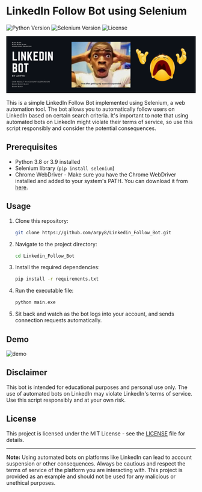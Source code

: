 # LinkedIn Follow Bot using Selenium

![Python Version](https://img.shields.io/badge/python-3.8%20%7C%203.9-blue)
![Selenium Version](https://img.shields.io/badge/selenium-3.141.0-green)
![License](https://img.shields.io/badge/license-MIT-blue)
   
![banner](assets/banner.webp)

This is a simple LinkedIn Follow Bot implemented using Selenium, a web automation tool. The bot allows you to automatically follow users on LinkedIn based on certain search criteria. It's important to note that using automated bots on LinkedIn might violate their terms of service, so use this script responsibly and consider the potential consequences.

## Prerequisites

- Python 3.8 or 3.9 installed
- Selenium library (`pip install selenium`)
- Chrome WebDriver - Make sure you have the Chrome WebDriver installed and added to your system's PATH. You can download it from [here](https://sites.google.com/chromium.org/driver/).

## Usage

1. Clone this repository:

   ```bash
   git clone https://github.com/arpy8/Linkedin_Follow_Bot.git
   ```

2. Navigate to the project directory:

   ```bash
   cd Linkedin_Follow_Bot
   ```

3. Install the required dependencies:

   ```bash
   pip install -r requirements.txt
   ```

6. Run the executable file:

   ```bash
   python main.exe
   ```

7. Sit back and watch as the bot logs into your account, and sends connection requests automatically.

## Demo
![demo](assets/demo.gif)

## Disclaimer

This bot is intended for educational purposes and personal use only. The use of automated bots on LinkedIn may violate LinkedIn's terms of service. Use this script responsibly and at your own risk.

## License

This project is licensed under the MIT License - see the [LICENSE](LICENSE) file for details.

---

**Note:** Using automated bots on platforms like LinkedIn can lead to account suspension or other consequences. Always be cautious and respect the terms of service of the platform you are interacting with. This project is provided as an example and should not be used for any malicious or unethical purposes.